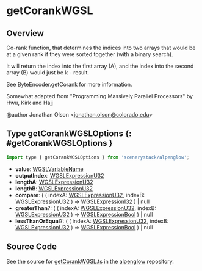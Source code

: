 # getCorankWGSL

## Overview

Co-rank function, that determines the indices into two arrays that would be at a given rank if they were sorted
together (with a binary search).

It will return the index into the first array (A), and the index into the second array (B) would just be
k - result.

See ByteEncoder.getCorank for more information.

Somewhat adapted from "Programming Massively Parallel Processors" by Hwu, Kirk and Hajj

@author Jonathan Olson &lt;jonathan.olson@colorado.edu&gt;

## Type getCorankWGSLOptions {: #getCorankWGSLOptions }


```js
import type { getCorankWGSLOptions } from 'scenerystack/alpenglow';
```
- **value**: [WGSLVariableName](../alpenglow/WGSLString.md#WGSLVariableName)
- **outputIndex**: [WGSLExpressionU32](../alpenglow/WGSLString.md#WGSLExpressionU32)
- **lengthA**: [WGSLExpressionU32](../alpenglow/WGSLString.md#WGSLExpressionU32)
- **lengthB**: [WGSLExpressionU32](../alpenglow/WGSLString.md#WGSLExpressionU32)
- **compare**: ( ( indexA: [WGSLExpressionU32](../alpenglow/WGSLString.md#WGSLExpressionU32), indexB: [WGSLExpressionU32](../alpenglow/WGSLString.md#WGSLExpressionU32) ) =&gt; [WGSLExpressionI32](../alpenglow/WGSLString.md#WGSLExpressionI32) ) | <span style="color: hsla(calc(var(--md-hue) + 180deg),80%,40%,1);">null</span>
- **greaterThan**?: ( ( indexA: [WGSLExpressionU32](../alpenglow/WGSLString.md#WGSLExpressionU32), indexB: [WGSLExpressionU32](../alpenglow/WGSLString.md#WGSLExpressionU32) ) =&gt; [WGSLExpressionBool](../alpenglow/WGSLString.md#WGSLExpressionBool) ) | <span style="color: hsla(calc(var(--md-hue) + 180deg),80%,40%,1);">null</span>
- **lessThanOrEqual**?: ( ( indexA: [WGSLExpressionU32](../alpenglow/WGSLString.md#WGSLExpressionU32), indexB: [WGSLExpressionU32](../alpenglow/WGSLString.md#WGSLExpressionU32) ) =&gt; [WGSLExpressionBool](../alpenglow/WGSLString.md#WGSLExpressionBool) ) | <span style="color: hsla(calc(var(--md-hue) + 180deg),80%,40%,1);">null</span>




## Source Code

See the source for [getCorankWGSL.ts](https://github.com/phetsims/alpenglow/blob/main/js/webgpu/wgsl/gpu/getCorankWGSL.ts) in the [alpenglow](https://github.com/phetsims/alpenglow) repository.
